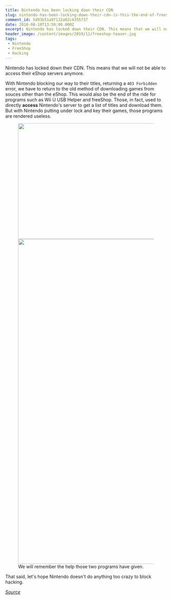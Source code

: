 ```yaml
---
title: Nintendo has been locking down their CDN
slug: nintendo-has-been-locking-down-their-cdn-is-this-the-end-of-freeshop-and-wii-u-usb-helper
comment_id: 5d93b51a97132a02c4355737
date: 2018-08-10T13:50:00.000Z
excerpt: Nintendo has locked down their CDN. This means that we will not be able to access their eShop servers anymore.
header_image: /content/images/2019/11/freeshop-teaser.jpg
tags: 
 - Nintendo
 - FreeShop
 - Hacking
---
```


<p>Nintendo has locked down their CDN. This means that we will not be able to access their eShop servers anymore.</p><p>With Nintendo blocking our way to their titles, returning a <code>403 Forbidden</code> error, we have to return to the old method of downloading games from souces other than the eShop. This would also be the end of the ride for programs such as Wii U USB Helper and freeShop. Those, in fact, used to directly <strong>access</strong> Nintendo's server to get a list of titles and download them. But with Nintendo putting under lock and key their games, those programs are rendered useless.</p><figure class="kg-card kg-gallery-card kg-width-wide kg-card-hascaption"><div class="kg-gallery-container"><div class="kg-gallery-row"><div class="kg-gallery-image"><img src="/content/images/2019/08/3ds-freeshop-come-installare-giochi-direttamente-dal-3ds.jpg" width="480" height="360"></div><div class="kg-gallery-image"><img src="/content/images/2019/08/wii-u-usb-helper-game-downloader-0.jpg" width="1682" height="1011"></div></div></div><figcaption>We will remember the help those two programs have given.</figcaption></figure><p>That said, let's hope Nintendo doesn't do anything too crazy to block hacking.</p><p><a href="https://gbatemp.net/threads/cdn-starts-being-locked-down-apparently.514351/" rel="nofollow"><em>Source</em></a></p>